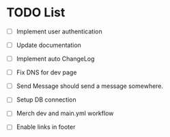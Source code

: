 # TODO List
- [ ] Implement user authentication
- [ ] Update documentation
- [ ] Implement auto ChangeLog
- [ ] Fix DNS for dev page
- [ ] Send Message should send a message somewhere.
- [ ] Setup DB connection
- [ ] Merch dev and main.yml workflow
- [ ] Enable links in footer

